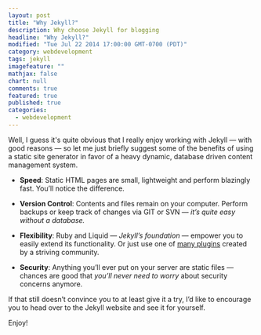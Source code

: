 ```yaml
---
layout: post
title: "Why Jekyll?"
description: Why choose Jekyll for blogging
headline: "Why Jekyll?"
modified: "Tue Jul 22 2014 17:00:00 GMT-0700 (PDT)"
category: webdevelopment
tags: jekyll
imagefeature: ""
mathjax: false
chart: null
comments: true
featured: true
published: true
categories: 
  - webdevelopment
---
```



Well, I guess it's quite obvious that I really enjoy working with Jekyll — with good reasons — so let me just briefly suggest some of the benefits of using a static site generator in favor of a heavy dynamic, database driven content management system.

- **Speed**: Static HTML pages are small, lightweight and perform blazingly fast. You’ll notice the difference.

- **Version Control**: Contents and files remain on your computer. Perform backups or keep track of changes via GIT or SVN — *it’s quite easy without a database.*

- **Flexibility**: Ruby and Liquid — *Jekyll’s foundation* — empower you to easily extend its functionality. Or just use one of [many plugins](http://jekyllrb.com/docs/plugins/) created by a striving community.

- **Security**: Anything you’ll ever put on your server are static files — chances are good that *you’ll never need to worry* about security concerns anymore.

If that still doesn’t convince you to at least give it a try, I’d like to encourage you to head over to the Jekyll website and see it for yourself.

Enjoy!
